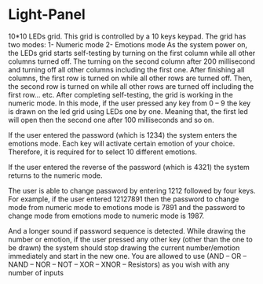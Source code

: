 # Light-Panel
10*10 LEDs grid. This grid is controlled by a 10 keys keypad.
The grid has two modes:
1- Numeric mode
2- Emotions mode
As the system power on, the LEDs grid starts self-testing by turning on the first column while all other columns
turned off. The turning on the second column after 200 millisecond and turning off all other columns including
the first one. After finishing all columns, the first row is turned on while all other rows are turned off. Then, the
second row is turned on while all other rows are turned off including the first row... etc.
After completing self-testing, the grid is working in the numeric mode. In this mode, if the user pressed any key
from 0 – 9 the key is drawn on the led grid using LEDs one by one. Meaning that, the first led will open then the
second one after 100 milliseconds and so on. 

If the user entered the password (which is 1234) the system enters the emotions mode. Each key will activate
certain emotion of your choice. Therefore, it is required for to select 10 different emotions.

If the user entered the reverse of the password (which is 4321) the system returns to the numeric mode.

The user is able to change password by entering 1212 followed by four keys. For example, if the user entered
12127891 then the password to change mode from numeric mode to emotions mode is 7891 and the password to
change mode from emotions mode to numeric mode is 1987.

And a longer sound if password sequence is detected.
While drawing the number or emotion, if the user pressed any other key (other than the one to be drawn) the
system should stop drawing the current number/emotion immediately and start in the new one.
You are allowed to use (AND – OR – NAND – NOR – NOT – XOR – XNOR – Resistors) as you wish with any
number of inputs
